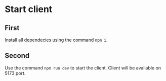 # Start client

## First

Install all dependecies using the command `npm i`.

## Second

Use the command `npm run dev` to start the client.
Client will be available on 5173 port.
